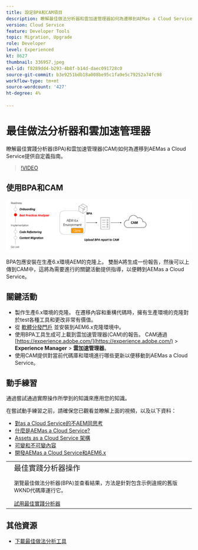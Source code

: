 ```yaml
---
title: 設定BPA和CAM項目
description: 瞭解最佳做法分析器和雲加速管理器如何為遷移到AEMas a Cloud Service提供自定義指南。
version: Cloud Service
feature: Developer Tools
topic: Migration, Upgrade
role: Developer
level: Experienced
kt: 8627
thumbnail: 336957.jpeg
exl-id: f8289dd4-b293-4b8f-b14d-daec091728c0
source-git-commit: b3e9251bdb18a008be95c1fa9e5c79252a74fc98
workflow-type: tm+mt
source-wordcount: '427'
ht-degree: 4%

---
```


# 最佳做法分析器和雲加速管理器

瞭解最佳實踐分析器(BPA)和雲加速管理器(CAM)如何為遷移到AEMas a Cloud Service提供自定義指南。 

>[!VIDEO](https://video.tv.adobe.com/v/336957?quality=12&learn=on)

## 使用BPA和CAM

![BPA和CAM高級圖](assets/bpa-cam-diagram.png)

BPA包應安裝在生產6.x環境AEM的克隆上。 雙酚A將生成一份報告，然後可以上傳到CAM中，這將為需要進行的關鍵活動提供指導，以便轉到AEMas a Cloud Service。

## 關鍵活動

+ 製作生產6.x環境的克隆。 在遷移內容和重構代碼時，擁有生產環境的克隆對於test各種工具和更改非常有價值。
+ 從 [軟體分發門戶](https://experience.adobe.com/#/downloads/content/software-distribution/en/aemcloud.html) 並安裝到AEM6.x克隆環境中。
+ 使用BPA工具生成可上載到雲加速管理器(CAM)的報告。 CAM通過 [https://experience.adobe.com/](https://experience.adobe.com/) > **Experience Manager** > **雲加速管理器**。
+ 使用CAM提供對當前代碼庫和環境進行哪些更新以便移動到AEMas a Cloud Service。

## 動手練習

通過嘗試通過實際操作所學到的知識來應用您的知識。

在嘗試動手練習之前，請確保您已觀看並瞭解上面的視頻，以及以下資料：

+ [對as a Cloud Service的不AEM同思考](./introduction.md)
+ [什麼是AEMas a Cloud Service?](https://experienceleague.adobe.com/docs/experience-manager-learn/cloud-service/introduction/what-is-aem-as-a-cloud-service.html?lang=en)
+ [Assets as a Cloud Service 架構](https://experienceleague.adobe.com/docs/experience-manager-learn/cloud-service/introduction/architecture.html?lang=en)
+ [可變和不可變內容](https://experienceleague.adobe.com/docs/experience-manager-learn/cloud-service/developing/basics/mutable-immutable.html?lang=en)
+ [開發AEMas a Cloud Service和AEM6.x](https://experienceleague.adobe.com/docs/experience-manager-cloud-service/implementing/developing/development-guidelines.html#developing)

<table style="border-width:0">
    <tr>
        <td style="width:150px">
            <a  rel="noreferrer"
                target="_blank"
                href="https://github.com/adobe/aem-cloud-engineering-video-series-exercises/tree/session1-differently#bootcamp---session-1-introduction-and-thinking-differently"><img alt="實際練習GitHub儲存庫" src="./assets/github.png"/>
            </a>        
        </td>
        <td style="width:100%;margin-bottom:1rem;">
            <div style="font-size:1.25rem;font-weight:400;">最佳實踐分析器操作</div>
            <p style="margin:1rem 0">
                瀏覽最佳做法分析器(BPA)並查看結果，方法是針對包含示例違規的舊版WKND代碼庫運行它。
            </p>
            <a  rel="noreferrer"
                target="_blank"
                href="https://github.com/adobe/aem-cloud-engineering-video-series-exercises/tree/session1-differently#bootcamp---session-1-introduction-and-thinking-differently" class="spectrum-Button spectrum-Button--primary spectrum-Button--sizeM">
                <span class="spectrum-Button-label has-no-wrap has-text-weight-bold">試用最佳實踐分析器</span>
            </a>
        </td>
    </tr>
</table>


## 其他資源

+ [下載最佳做法分析工具](https://experience.adobe.com/#/downloads/content/software-distribution/en/aemcloud.html?fulltext=Best*+Practices*+Analyzer*&amp;orderby=%40jcr%3Acontent%2Fjcr%3AlastModified&amp;orderby.sort=desc&amp;layout=list&amp;p.offset=0&amp;p.limit=1)